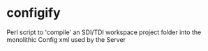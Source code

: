 # configify
Perl script to 'compile' an SDI/TDI workspace project folder into the monolithic Config xml used by the Server

